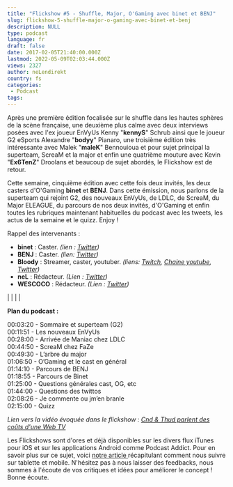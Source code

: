 ```yaml
---
title: "Flickshow #5 - Shuffle, Major, O'Gaming avec binet et BENJ"
slug: flickshow-5-shuffle-major-o-gaming-avec-binet-et-benj
description: NULL
type: podcast
language: fr
draft: false
date: 2017-02-05T21:40:00.000Z
lastmod: 2022-05-09T02:03:44.000Z
views: 2327
author: neLendirekt
country: fs
categories:
 - Podcast
tags:
---
```

Après une première édition focalisée sur le shuffle dans les hautes sphères de la scène française, une deuxième plus calme avec deux interviews posées avec l'ex joueur EnVyUs Kenny "**kennyS**" Schrub ainsi que le joueur G2 eSports Alexandre "**bodyy**" Pianaro, une troisième édition très intéressante avec Malek "**maleK**" Bennouioua et pour sujet principal la superteam, ScreaM et la major et enfin une quatrième mouture avec Kevin "**Ex6TenZ**" Droolans et beaucoup de sujet abordés, le Flickshow est de retour. 

Cette semaine, cinquième édition avec cette fois deux invités, les deux casters d'O'Gaming **binet** et **BENJ**. Dans cette émission, nous parlons de la superteam qui rejoint G2, des nouveaux EnVyUs, de LDLC, de ScreaM, du Major ELEAGUE, du parcours de nos deux invités, d'O'Gaming et enfin toutes les rubriques maintenant habituelles du podcast avec les tweets, les actus de la semaine et le quizz. Enjoy !

Rappel des intervenants :

* **binet** : Caster. _(lien : [Twitter](https://twitter.com/binetspwR))_
* **BENJ** : Caster. _(lien: [Twitter](https://twitter.com/BENJCSGO))_
* **Bloody** : Streamer, caster, youtuber. _(liens: [Twitch](https://www.twitch.tv/bloody0110), [Chaine youtube](https://www.youtube.com/channel/UCC0NyiY%5FPHwuLtmH5hloHUw), [Twitter](https://twitter.com/bloodySuSu))_
* **neL** : Rédacteur. _(Lien : [Twitter](https://twitter.com/neLendirekt))_
* **WESCOCO** : Rédacteur. _(Lien : [Twitter](https://twitter.com/WESCOCO%5F))_

|  |
|  |

  
**Plan du podcast :**

00:03:20 - Sommaire et superteam (G2)  
00:11:51 - Les nouveaux EnVyUs  
00:28:00 - Arrivée de Maniac chez LDLC  
00:44:50 - ScreaM chez FaZe  
00:49:30 - L’arbre du major  
01:06:50 - O’Gaming et le cast en général  
01:14:10 - Parcours de BENJ  
01:18:55 - Parcours de Binet  
01:25:00 - Questions générales cast, OG, etc  
01:44:00 - Questions des twittos  
02:08:26 - Je commente ou jm’en branle  
02:15:00 - Quizz

_Lien vers la vidéo évoquée dans le flickshow : [Cnd & Thud parlent des coûts d'une Web TV](/flash/search/225)_

Les Flickshows sont d'ores et déjà disponibles sur les divers flux iTunes pour iOS et sur les applications Android comme Podcast Addict. Pour en savoir plus sur ce sujet, voici [notre article ](/flash/comment-ecouter-le-flickshow-sur-telephone-et-tablette/209)récapitulant comment nous suivre sur tablette et mobile. N'hésitez pas à nous laisser des feedbacks, nous sommes à l'écoute de vos critiques et idées pour améliorer le concept ! Bonne écoute.
